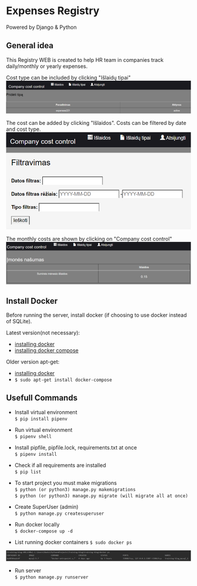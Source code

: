 # Expenses Registry
Powered by Django & Python

## General idea
This Registry WEB is created to help HR team in companies track daily/monthly or yearly expenses.

Cost type can be included by clicking "Išlaidų tipai"
![Alt text](registry/img/Type.png?raw=true "Type List")

The cost can be added by clicking "Išlaidos". Costs can be filtered by date and cost type.
![Alt text](registry/img/Filter1.png?raw=true "Filter List")

The monthly costs are shown by clicking on "Company cost control"
![Alt text](registry/img/MonthlyCosts.png?raw=true "Monthly costs")


## Install Docker

Before running the server, install docker (if choosing to use docker instead of SQLite).

Latest version(not necessary):
* [installing docker](https://www.digitalocean.com/community/tutorials/how-to-install-and-use-docker-on-ubuntu-18-04)
* [installing docker compose](https://docs.docker.com/compose/install/)

Older version apt-get:
* [installing docker](https://www.digitalocean.com/community/tutorials/how-to-install-and-use-docker-on-ubuntu-18-04)
* `$ sudo apt-get install docker-compose`

## Usefull Commands

* Install virtual environment<br />
`$ pip install pipenv`

* Run virtual environment<br />
`$ pipenv shell`

* Install pipfile, pipfile.lock, requirements.txt at once<br />
`$ pipenv install`

* Check if all requirements are installed<br />
`$ pip list`

* To start project you must make migrations<br />
`$ python (or python3) manage.py makemigrations`<br />
`$ python (or python3) manage.py migrate (will migrate all at once)`

* Create SuperUser (admin)<br />
`$ python manage.py createsuperuser`

* Run docker locally<br />
`$ docker-compose up -d`

* List running docker containers
`$ sudo docker ps`

![Alt text](registry/img/Container.png?raw=true "Container List")

* Run server<br />
`$ python manage.py runserver`
